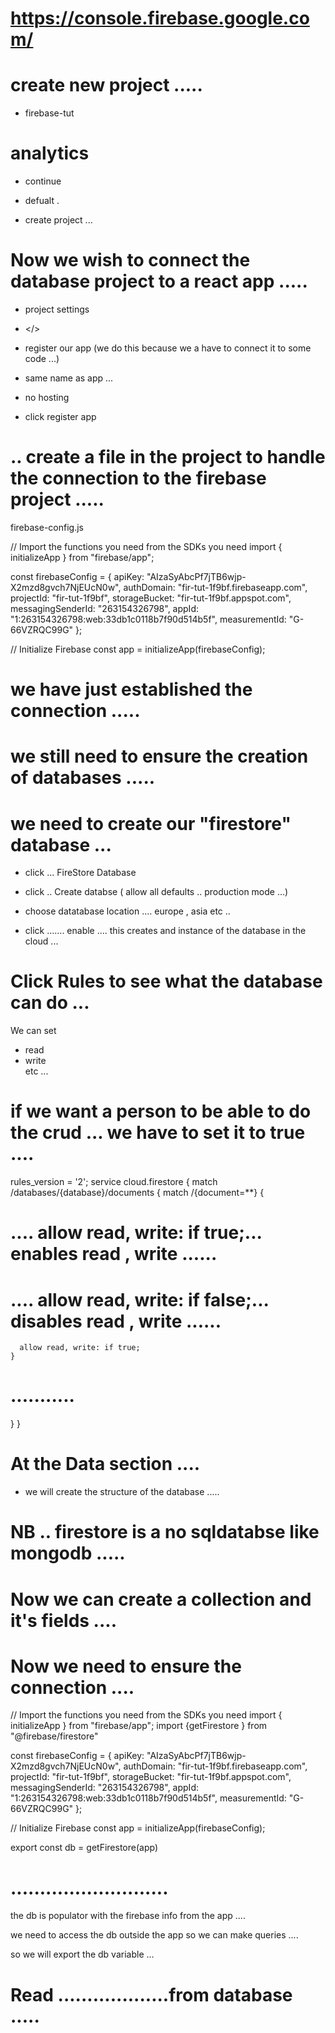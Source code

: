 # https://console.firebase.google.com/


# create new project ..... 

- firebase-tut

#  analytics 

 - continue

 - defualt .


 - create project ... 


# Now we wish to connect the database project to a react app ..... 

 - project settings 

 - </> 

 - register our app
        (we do this because we a have to connect it to some code ...)

- same name as app ... 

- no hosting 

- click register app   


# .. create a file in the project to handle the connection  to the firebase project .....

firebase-config.js

// Import the functions you need from the SDKs you need
import { initializeApp } from "firebase/app";

const firebaseConfig = {
  apiKey: "AIzaSyAbcPf7jTB6wjp-X2mzd8gvch7NjEUcN0w",
  authDomain: "fir-tut-1f9bf.firebaseapp.com",
  projectId: "fir-tut-1f9bf",
  storageBucket: "fir-tut-1f9bf.appspot.com",
  messagingSenderId: "263154326798",
  appId: "1:263154326798:web:33db1c0118b7f90d514b5f",
  measurementId: "G-66VZRQC99G"
};

// Initialize Firebase
const app = initializeApp(firebaseConfig);



# we have just established the connection ..... 

# we still need to ensure the creation of databases ..... 

# we need to create our "firestore" database     ... 

- click ... FireStore Database 
- click ..  Create  databse     ( allow all defaults .. production mode ...)
- choose datatabase location ....  europe , asia etc ..

- click ....... enable .... this creates and instance of the database in the cloud ...

# Click Rules to see what the database can do ... 
We can set 
 - read 
 - write  
    etc ...

# if we want a person to be able to do the crud ... we have to set it to true .... 

rules_version = '2';
service cloud.firestore {
  match /databases/{database}/documents {
    match /{document=**} {
# .... allow read, write: if true;... enables read , write ......
# .... allow read, write: if false;... disables read , write ......
      allow read, write: if true;
    }
# ...........
  }
}


# At the Data section .... 
 - we will create the structure of the database ..... 


 # NB .. firestore is a no sqldatabse like mongodb .....


 # Now we can create  a collection and it's fields .... 

 # Now we need to ensure the connection ....

 // Import the functions you need from the SDKs you need
import { initializeApp } from "firebase/app";
import {getFirestore   } from "@firebase/firestore"


const firebaseConfig = {
  apiKey: "AIzaSyAbcPf7jTB6wjp-X2mzd8gvch7NjEUcN0w",
  authDomain: "fir-tut-1f9bf.firebaseapp.com",
  projectId: "fir-tut-1f9bf",
  storageBucket: "fir-tut-1f9bf.appspot.com",
  messagingSenderId: "263154326798",
  appId: "1:263154326798:web:33db1c0118b7f90d514b5f",
  measurementId: "G-66VZRQC99G"
};


// Initialize Firebase
const app = initializeApp(firebaseConfig);

export const db = getFirestore(app)


# ...........................

the db is populator with the firebase info from the app .... 

we need to access the db outside the app so we can make queries .... 

so we will export the db variable ...



# Read ...................from database .....















